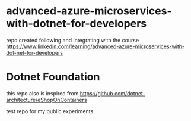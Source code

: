 # advanced-azure-microservices-with-dotnet-for-developers

repo created following and integrating with the course https://www.linkedin.com/learning/advanced-azure-microservices-with-dot-net-for-developers

# Dotnet Foundation

this repo also is inspired from https://github.com/dotnet-architecture/eShopOnContainers

test repo for my public experiments

